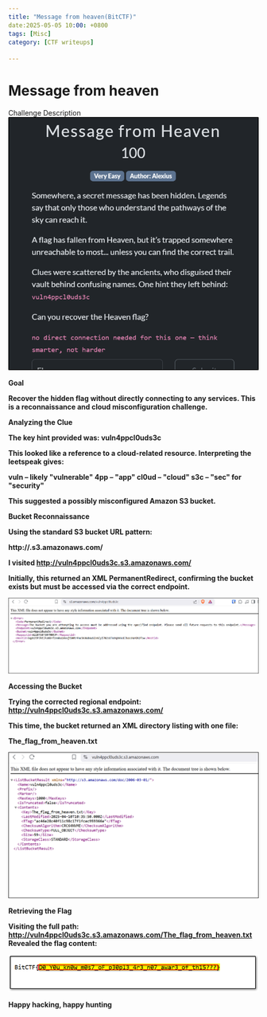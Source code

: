 ```yaml
---
title: "Message from heaven(BitCTF)"
date:2025-05-05 10:00: +0800
tags: [Misc]
category: [CTF writeups]

---
```

# Message from heaven 

Challenge Description
![s3 challenge description](/assets/images/description.png)

<b>Goal<b>

Recover the hidden flag without directly connecting to any services. This is a reconnaissance and cloud misconfiguration challenge.

<b>Analyzing the Clue<b>

The key hint provided was:  <b>vuln4ppcl0uds3c</b>

This looked like a reference to a cloud-related resource. Interpreting the leetspeak gives:

vuln – likely "vulnerable"
4pp – "app"
cl0ud – "cloud"
s3c – "sec" for "security"

This suggested a possibly misconfigured Amazon S3 bucket.

<b>Bucket Reconnaissance<b>

Using the standard S3 bucket URL pattern:

http://<bucket-name>.s3.amazonaws.com/

I visited
http://vuln4ppcl0uds3c.s3.amazonaws.com/

Initially, this returned an XML PermanentRedirect, confirming the bucket exists but must be accessed via the correct endpoint.

![S3 Bucket Redirect](/assets/images/s3_redirect.png)

<b>Accessing the Bucket<b>

Trying the corrected regional endpoint:
http://vuln4ppcl0uds3c.s3.amazonaws.com/

This time, the bucket returned an XML directory listing with one file:

<Key>The_flag_from_heaven.txt</Key>

![s3 directoey listing](/assets/images/2025-05-04_15_58_34-vuln4ppcl0uds3c.s3.amazonaws.com_-_Brave.png)

<b>Retrieving the Flag<b>

Visiting the full path:
http://vuln4ppcl0uds3c.s3.amazonaws.com/The_flag_from_heaven.txt
Revealed the flag content:

![s3 flag discovered](/assets/images/flag.png)

Happy hacking, happy hunting


